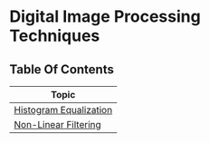 # Digital Image Processing Techniques

## Table Of Contents
|         Topic          |
| ---------------------- |
| [Histogram Equalization](../main/Histogram%20Equalization/) |
| [Non-Linear Filtering](../main/Median%20Filtering%20(Non-linear%20filtering)/) |

